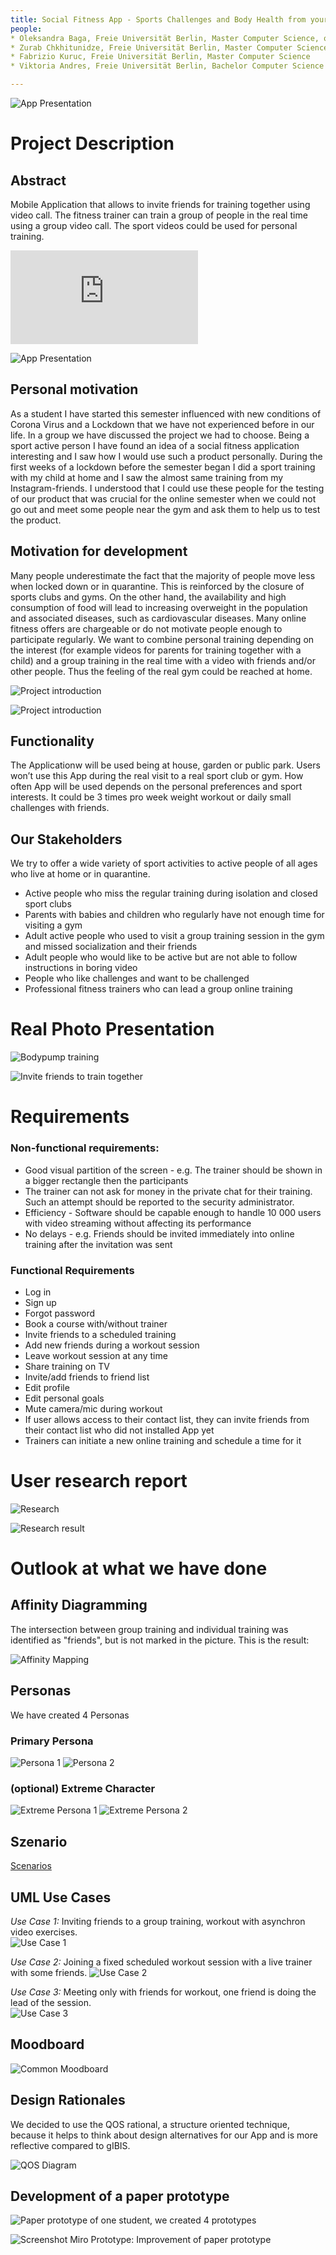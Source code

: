 ```yaml
---
title: Social Fitness App - Sports Challenges and Body Health from your home during COVID-19
people: 
* Oleksandra Baga, Freie Universität Berlin, Master Computer Science, oleksandra.baga@gmail.com
* Zurab Chkhitunidze, Freie Universität Berlin, Master Computer Science
* Fabrizio Kuruc, Freie Universität Berlin, Master Computer Science
* Viktoria Andres, Freie Universität Berlin, Bachelor Computer Science

---
```


![App Presentation](/files/small_pic.png)

# Project Description

## Abstract
Mobile Application that allows to invite friends for training together using video call. The fitness trainer can train a group of people in the real time using a group video call.  The sport videos could be used for personal training. 

![Prototype HTML](https://joealg.github.io/hci2020-social-fitness-app/profile.html)

![App Presentation](/files/fitAppPresentation_finalBig.png)

## Personal motivation
As a student I have started this semester influenced with new conditions of Corona Virus and a Lockdown that we have not experienced before in our life. In a group we have discussed the project we had to choose. Being a sport active person I have found an idea of a social fitness application interesting and I saw how I would use such a product personally. During the first weeks of a lockdown before the semester began I did a sport training with my child at home and I saw the almost same training from my Instagram-friends. I understood that I could use these people for the testing of our product that was crucial for the online semester when we could not go out and meet some people near the gym and ask them to help us to test the product.

## Motivation for development

Many people underestimate the fact that the majority of people move less when locked down or in quarantine. This is reinforced by the closure of sports clubs and gyms. On the other hand, the availability and high consumption of food will lead to increasing overweight in the population and associated diseases, such as cardiovascular diseases.
Many online fitness offers are chargeable or do not motivate people enough to participate regularly. We want to combine personal training depending on the interest (for example videos for parents for training together with a child) and a group training in the real time with a video with friends and/or other people. Thus the feeling of the real gym could be reached at home. 

![Project introduction](/files/fitAppPresentation_pres01.png)

![Project introduction](/files/fitAppPresentation_pres02.png)

## Functionality
The Applicationw will be used being at house, garden or public park. Users won’t use this App during the real visit to a real sport club or gym. How often App will be used depends on the personal preferences and sport interests. It could be 3 times pro week weight workout or daily small challenges with friends. 

## Our Stakeholders
We try to offer a wide variety of sport activities to active  people of all ages who live at home or in quarantine. 

- Active people who miss the regular training during isolation and closed sport clubs
- Parents with babies and children who regularly have not enough time for visiting a gym 
- Adult active people who used to visit a group training session in the gym and missed socialization and their friends
- Adult people who would like to be active but are not able to follow instructions in boring video
- People who like challenges and want to be challenged 
- Professional fitness trainers who can lead  a group online training

# Real Photo Presentation

![Bodypump training](/files/fitAppPresentation_real01.png)

![Invite friends to train together](/files/fitAppPresentation_real02.png)

# Requirements
### Non-functional requirements:
- Good visual partition of the screen - e.g. The trainer should be shown in a bigger rectangle then the participants
- The trainer can not ask for money in the private chat for their training. Such an attempt should be reported to the security administrator.
- Efficiency - Software should be capable enough to handle 10 000 users with video streaming without affecting its performance
- No delays - e.g. Friends should be invited immediately into online training after the invitation was sent

### Functional Requirements
- Log in
- Sign up
- Forgot password
- Book a course with/without trainer
- Invite friends to a scheduled training
- Add new friends during a workout session
- Leave workout session at any time
- Share training on TV
- Invite/add friends to friend list
- Edit profile
- Edit personal goals
- Mute camera/mic during workout
- If user allows access to their contact list, they can invite friends from their contact list who did not installed App yet
- Trainers can initiate a new online training and schedule a time for it

# User research report

![Research](/files/fitAppPresentation_pres03.png)

![Research result](/files/fitAppPresentation_pres04.png)

# Outlook at what we have done

## Affinity Diagramming

The intersection between group training and individual training was identified as "friends", but is not marked in the picture. This is the result:

![Affinity Mapping](/files/clustering_data_insights.jpg "Affinity Mapping")

## Personas

We have created 4 Personas
### Primary Persona
![Persona 1](/files/SocialFitnessPersona1.png "Persona 1")
![Persona 2](/files/SocialFitnessPersona2.png "Persona 2")

### (optional) Extreme Character
![Extreme Persona 1](/files/SocialFitnessPersonaExtrem1.png "Extreme Persona 2")
![Extreme Persona 2](/files/SocialFitnessPersonaExtrem2.png "Extreme Persona 2")

## Szenario
[Scenarios](/files/scenarios.pdf)

## UML Use Cases

*Use Case 1:* Inviting friends to a group training, workout with asynchron video exercises.  
![Use Case 1](/files/UseCase1.png "Use Case 1")

*Use Case 2:* Joining a fixed scheduled workout session with a live trainer with some friends.
![Use Case 2](/files/UseCase2.png "Use Case 2")

*Use Case 3:* Meeting only with friends for workout, one friend is doing the lead of the session.  
![Use Case 3](/files/UseCase3.png "Use Case 3")

## Moodboard
![Common Moodboard](/files/moodboard_all.png "Moodboard Oleksandra")

## Design Rationales
We decided to use the QOS rational, a structure oriented technique, because it helps to think about design alternatives for our App and is more reflective compared to gIBIS.

![QOS Diagram](/files/qos_diagram.png "QOS")

## Development of a paper prototype 

![Paper prototype of one student, we created 4 prototypes](/files/fitAppPresentation_low.png)

![Screenshot Miro Prototype: Improvement of paper prototype](/files/miro.png)

